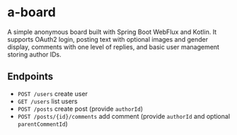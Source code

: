 # a-board

A simple anonymous board built with Spring Boot WebFlux and Kotlin.
It supports OAuth2 login, posting text with optional images and gender display,
comments with one level of replies, and basic user management storing author IDs.

## Endpoints
- `POST /users` create user
- `GET /users` list users
- `POST /posts` create post (provide `authorId`)
- `POST /posts/{id}/comments` add comment (provide `authorId` and optional `parentCommentId`)
